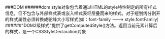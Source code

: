 ###DOM
######dom style对象包含着通过HTML的style特性制定的所有样式信息，但不包含与外部样式表或嵌入样式表经层叠而来的样式。对于短划线分割开的样式属性必须转换成驼峰大小写样式(如：font-family ---> style.fontFamily)
######"DOM2级样式"提供了getComputedStyle()方法。返回当前元素计算后的样式，是一个CSSStyleDeclaration对象